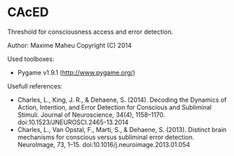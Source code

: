 CAcED
=============

Threshold for consciousness access and error detection.

Author: Maxime Maheu Copyright (C) 2014

Used toolboxes:
 - Pygame v1.9.1 (http://www.pygame.org/)
 
Usefull references:
- Charles, L., King, J. R., & Dehaene, S. (2014). Decoding the Dynamics of Action, Intention, and Error Detection for Conscious and Subliminal Stimuli. Journal of Neuroscience, 34(4), 1158–1170. doi:10.1523/JNEUROSCI.2465-13.2014
- Charles, L., Van Opstal, F., Marti, S., & Dehaene, S. (2013). Distinct brain mechanisms for conscious versus subliminal error detection. NeuroImage, 73, 1–15. doi:10.1016/j.neuroimage.2013.01.054
